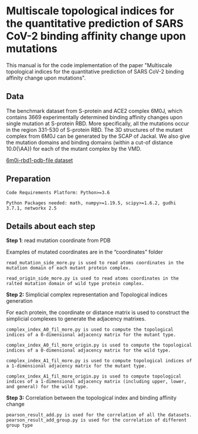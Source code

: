 # Multiscale topological indices for the quantitative prediction of SARS CoV-2 binding affinity change upon mutations

This manual is for the code implementation of the paper "Multiscale topological indices for the quantitative prediction of SARS CoV-2 binding affinity change upon mutations".


## Data

The benchmark dataset from S-protein and ACE2 complex 6M0J, which contains 3669 experimentally determined binding affinity changes upon single mutation at S-protein RBD. More specifically, all the mutations occur in the region 331-530 of S-protein RBD. The 3D structures of the mutant complex from 6M0J can be generated by the SCAP of Jackal. We also give the mutation domains and binding domains (within a cut-of distance 10.0{\AA}) for each of the mutant complex by the VMD.

[6m0j-rbd1-pdb-file dataset](https://drive.google.com/drive/folders/1dUHg50WNLhfWOuAQj5Oa3HNMawTQuFeL?usp=sharing)


## Preparation


```
Code Requirements Platform: Python>=3.6

Python Packages needed: math, numpy>=1.19.5, scipy>=1.6.2, gudhi 3.7.1, networkx 2.5
```

## Details about each step

__Step 1__: read mutation coordinate from PDB

Examples of mutated coordinates are in the “coordinates” folder
```
read_mutation_side_more.py is used to read atoms coordinates in the mutation domain of each mutant protein complex.

read_origin_side_more.py is used to read atoms coordinates in the ralted mutation domain of wild type protein complex.
```

__Step 2:__ Simplicial complex representation and Topological indices generation

For each protein, the coordinate or distance matrix is used to construct the simplicial complexes to generate the adjacency matrixes.

```
complex_index_A0_fil_more.py is used to compute the topological indices of a 0-dimensional adjacency matrix for the mutant type.

complex_index_A0_fil_more_origin.py is used to compute the topological indices of a 0-dimensional adjacency matrix for the wild type.

complex_index_A1_fil_more.py is used to compute topological indices of a 1-dimensional adjacency matrix for the mutant type.

complex_index_A1_fil_more_origin.py is used to compute topological indices of a 1-dimensional adjacency matrix (including upper, lower, and general) for the wild type.
```

__Step 3:__ Correlation between the topological index and binding affinity change

```
pearson_result_add.py is used for the correlation of all the datasets.
pearson_result_add_group.py is used for the correlation of different group type
```
